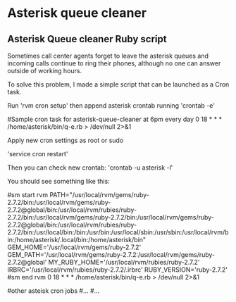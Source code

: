# Asterisk queue cleaner
## Asterisk Queue cleaner Ruby script

Sometimes call center agents forget to leave the asterisk queues and incoming calls continue to ring their phones, although no one can answer outside of working hours.

To solve this problem, I made a simple script that can be launched as a Cron task.

Run 'rvm cron setup' then append asterisk crontab running 'crontab -e'

#Sample cron task for asterisk-queue-cleaner at 6pm every day
0 18 * * * /home/asterisk/bin/q-e.rb > /dev/null 2>&1

Apply new cron settings as root or sudo

'service cron restart'

Then you can check new crontab:
'crontab -u asterisk -l'

You should see something like this:

#sm start rvm
PATH="/usr/local/rvm/gems/ruby-2.7.2/bin:/usr/local/rvm/gems/ruby-2.7.2@global/bin:/usr/local/rvm/rubies/ruby-2.7.2/bin:/usr/local/rvm/gems/ruby-2.7.2/bin:/usr/local/rvm/gems/ruby-2.7.2@global/bin:/usr/local/rvm/rubies/ruby-2.7.2/bin:/usr/local/bin:/bin:/usr/bin:/usr/local/sbin:/usr/sbin:/usr/local/rvm/bin:/home/asterisk/.local/bin:/home/asterisk/bin"
GEM_HOME='/usr/local/rvm/gems/ruby-2.7.2'
GEM_PATH='/usr/local/rvm/gems/ruby-2.7.2:/usr/local/rvm/gems/ruby-2.7.2@global'
MY_RUBY_HOME='/usr/local/rvm/rubies/ruby-2.7.2'
IRBRC='/usr/local/rvm/rubies/ruby-2.7.2/.irbrc'
RUBY_VERSION='ruby-2.7.2'
#sm end rvm
0 18 * * * /home/asterisk/bin/q-e.rb > /dev/null 2>&1

#other asteisk cron jobs
#...
#...
